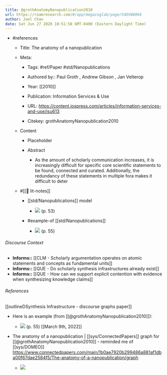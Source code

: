 ```yaml
---
title: @grothAnatomyNanopublication2010
url: https://roamresearch.com/#/app/megacoglab/page/54OVW88k6
author: Joel Chan
date: Sat Jun 27 2020 10:51:58 GMT-0400 (Eastern Daylight Time)
---
```


- #references

    - Title: The anatomy of a nanopublication

    - Meta:

        - Tags: #ref/Paper #std/Nanopublications

        - Authored by::  Paul Groth ,  Andrew Gibson ,  Jan Velterop

        - Year: [[2010]]

        - Publication: Information Services \& Use

        - URL: https://content.iospress.com/articles/information-services-and-use/isu613

        - Citekey: grothAnatomyNanopublication2010

    - Content

        - Placeholder

        - Abstract

            - As the amount of scholarly communication increases, it is increasingly difficult for specific core scientific statements to be found, connected and curated. Additionally, the redundancy of these statements in multiple fora makes it difficult to deter

    - #[[📝 lit-notes]]

        - [[std/Nanopublications]] model

            - ![](https://firebasestorage.googleapis.com/v0/b/firescript-577a2.appspot.com/o/imgs%2Fapp%2Fmegacoglab%2FlMPBC-cfNB.png?alt=media&token=3f0ceca2-498d-479e-b285-3fee15a63a8e) (p. 53)

        - #example-of [[std/Nanopublications]]

            - ![](https://firebasestorage.googleapis.com/v0/b/firescript-577a2.appspot.com/o/imgs%2Fapp%2Fmegacoglab%2FppblmR7IgH.png?alt=media&token=d748afaf-47e7-4722-9c99-2a485fb21f05) (p. 55)

###### Discourse Context

- **Informs::** [[CLM - Scholarly argumentation operates on atomic statements and concepts as fundamental units]]
- **Informs::** [[QUE - Do scholarly synthesis infrastructures already exist]]
- **Informs::** [[QUE - How can we support explicit contention with evidence when synthesizing knowledge claims]]

###### References

[[outlineDSynthesis Infrastructure - discourse graphs paper]]

- Here is an example (from [[@grothAnatomyNanopublication2010]]):

    - ![](https://firebasestorage.googleapis.com/v0/b/firescript-577a2.appspot.com/o/imgs%2Fapp%2Fmegacoglab%2FppblmR7IgH.png?alt=media&token=d748afaf-47e7-4722-9c99-2a485fb21f05) (p. 55)
[[March 9th, 2022]]

- The anatomy of a nanopublication | [[sys/ConnectedPapers]] graph for [[@grothAnatomyNanopublication2010]] - reminded me of [[sys/DOMEO]] https://www.connectedpapers.com/main/1b0ae7920b299486a881af1dba00f67dae2584f5/The-anatomy-of-a-nanopublication/graph

    - ![](https://firebasestorage.googleapis.com/v0/b/firescript-577a2.appspot.com/o/imgs%2Fapp%2Fmegacoglab%2FQZ57uO7RpC.png?alt=media&token=01bbf567-eae3-4c38-86ee-b7ed6a3c53d3)
